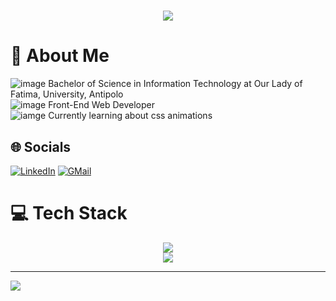 <h1 align="center">
    <img src="https://readme-typing-svg.herokuapp.com/?font=Righteous&size=35&center=true&vCenter=true&width=500&height=70&duration=4000&lines=Hello!+👋;+I'm+Kyle+Carmela+Odtohan!;" />
</h1>

# 💫 About Me
![image](https://img.icons8.com/?size=20&id=23318&format=png&color=000000) Bachelor of Science in Information Technology at Our Lady of Fatima, University, Antipolo
<br>![image](https://img.icons8.com/?size=20&id=7Smqb0yCJPhE&format=png&color=000000) Front-End Web Developer
<br>![iamge](https://img.icons8.com/?size=20&id=110287&format=png&color=000000) Currently learning about css animations<br>

## 🌐 Socials
[![LinkedIn](https://img.shields.io/badge/LinkedIn-%230077B5.svg?logo=linkedin&logoColor=white)](https://linkedin.com/in/Kyle-Carmela-Odtohan) 
[![GMail](https://img.shields.io/badge/GMail-%23FFFFFF.svg?logo=gmail&logoColor)](mailto:kylecarmela.odtohan@gmail.com) 

# 💻 Tech Stack
<div align="center">
    <img src="https://skillicons.dev/icons?i=html,css,javascript,nextjs,php,cpp,nodejs,materialui,bootstrap,react,figma,webflow" /><br>
    <img src="https://skillicons.dev/icons?i=postman,atom,vscode,pycharm,arduino,github,ubuntu,mysql,postman,vercel,regex" /><br>
</div>

---
[![](https://visitcount.itsvg.in/api?id=Sucreii&icon=0&color=0)](https://visitcount.itsvg.in)

<!-- Proudly created with GPRM ( https://gprm.itsvg.in ) -->
